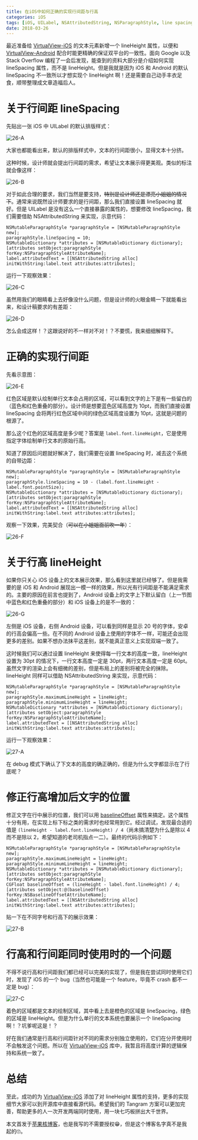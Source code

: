 ```yaml
---
title: 在iOS中如何正确的实现行间距与行高
categories: iOS
tags: [iOS, UILabel, NSAttributedString, NSParagraphStyle, line spacing, line height, 行间距, 行高]
date: 2018-03-26
---
```


最近准备给 [VirtualView-iOS](https://github.com/alibaba/VirtualView-iOS) 的文本元素新增一个 lineHeight 属性，以便和 [VirtualView-Android](https://github.com/alibaba/Virtualview-Android) 配合时能更精确的保证双平台的一致性。面向 Google 以及 Stack Overflow 编程了一会后发现，能查到的资料大部分是介绍如何实现 lineSpacing 属性，而不是 lineHeight。但是我就是因为 iOS 和 Android 的默认 lineSpacing 不一致所以才想实现个 lineHeight 啊！还是需要自己动手丰衣足食，顺带整理成文章造福后人。

<!--more-->

# 关于行间距 lineSpacing

先贴出一张 iOS 中 UILabel 的默认排版样式：

![26-A](/2018/03/26-A.png)

大家也都能看出来，默认的排版样式中，文本的行间距很小，显得文本十分挤。

这种时候，设计师就会提出行间距的需求，希望让文本展示得更美观。类似的标注就会像这样：

![26-B](/2018/03/26-B.png)

对于如此合理的要求，我们当然是要支持，~~特别是设计师还是漂亮小姐姐的情况下~~。通常来说既然设计师要求的是行间距，那么我们直接设置 lineSpacing 就好。但是 UILabel 是没有这么一个直接暴露的属性的，想要修改 lineSpacing，我们需要借助 NSAttributedString 来实现，示意代码：

```
NSMutableParagraphStyle *paragraphStyle = [NSMutableParagraphStyle new];
paragraphStyle.lineSpacing = 10;
NSMutableDictionary *attributes = [NSMutableDictionary dictionary];
[attributes setObject:paragraphStyle forKey:NSParagraphStyleAttributeName];
label.attributedText = [[NSAttributedString alloc] initWithString:label.text attributes:attributes];
```

运行一下观察效果：

![26-C](/2018/03/26-C.png)

虽然用我们的眼睛看上去好像没什么问题，但是设计师的火眼金睛一下就能看出来，和设计稿要求的有差距：

![26-D](/2018/03/26-D.png)

怎么会成这样！？这跟说好的不一样对不对！？不要慌，我来细细解释下。

# 正确的实现行间距

先看示意图：

![26-E](/2018/03/26-E.png)

红色区域是默认绘制单行文本会占用的区域，可以看到文字的上下是有一些留白的（蓝色和红色重叠的部分）。设计师是想要蓝色区域高度为 10pt，而我们直接设置 lineSpacing 会将两行红色区域中间的绿色区域高度设置为 10pt，这就是问题的根源了。

那么这个红色的区域高度是多少呢？答案是 `label.font.lineHeight`，它是使用指定字体绘制单行文本的原始行高。

知道了原因后问题就好解决了，我们需要在设置 lineSpacing 时，减去这个系统的自带边距：

```
NSMutableParagraphStyle *paragraphStyle = [NSMutableParagraphStyle new];
paragraphStyle.lineSpacing = 10 - (label.font.lineHeight - label.font.pointSize);
NSMutableDictionary *attributes = [NSMutableDictionary dictionary];
[attributes setObject:paragraphStyle forKey:NSParagraphStyleAttributeName];
label.attributedText = [[NSAttributedString alloc] initWithString:label.text attributes:attributes];
```

观察一下效果，完美契合（~~可以在小姐姐面前吹一年~~）：

![26-F](/2018/03/26-F.png)

# 关于行高 lineHeight

如果你只关心 iOS 设备上的文本展示效果，那么看到这里就已经够了。但是我需要的是 iOS 和 Android 展现出一模一样的效果，所以光有行间距是不能满足需求的。主要的原因在前言也提到了，Android 设备上的文字上下默认留白（上一节图中蓝色和红色重叠的部分）和 iOS 设备上的是不一致的：

![26-G](/2018/03/26-G.png)

左侧是 iOS 设备，右侧 Android 设备，可以看到同样是显示 20 号的字体，安卓的行高会偏高一些。在不同的 Android 设备上使用的字体不一样，可能还会出现更多的差别。如果不想办法抹平这差别，就不能真正意义上实现双端一致了。

这时候我们可以通过设置 lineHeight 来使得每一行文本的高度一致，lineHeight 设置为 30pt 的情况下，一行文本高度一定是 30pt，两行文本高度一定是 60pt。虽然文字的渲染上会有细微的差别，但是布局上的差别将被完全的抹除。lineHeight 同样可以借助 NSAttributedString 来实现，示意代码：

```
NSMutableParagraphStyle *paragraphStyle = [NSMutableParagraphStyle new];
paragraphStyle.maximumLineHeight = lineHeight;
paragraphStyle.minimumLineHeight = lineHeight;
NSMutableDictionary *attributes = [NSMutableDictionary dictionary];
[attributes setObject:paragraphStyle forKey:NSParagraphStyleAttributeName];
label.attributedText = [[NSAttributedString alloc] initWithString:label.text attributes:attributes];
```

运行一下观察效果：

![27-A](/2018/03/27-A.png)

在 debug 模式下确认了下文本的高度的确正确的，但是为什么文字都显示在了行底呢？

# 修正行高增加后文字的位置

修正文字在行中展示的位置，我们可以用 [baselineOffset](https://developer.apple.com/documentation/foundation/nsattributedstringkey/1526427-baselineoffset) 属性来搞定。这个属性十分有用，在实现上标下标之类的需求时也经常用到它。经过调试，发现最合适的值是 `(lineHeight - label.font.lineHeight) / 4`（尚未搞清楚为什么是除以 4 而不是除以 2，希望知道的老司机指点一二）。最终的代码示例如下：

```
NSMutableParagraphStyle *paragraphStyle = [NSMutableParagraphStyle new];
paragraphStyle.maximumLineHeight = lineHeight;
paragraphStyle.minimumLineHeight = lineHeight;
NSMutableDictionary *attributes = [NSMutableDictionary dictionary];
[attributes setObject:paragraphStyle forKey:NSParagraphStyleAttributeName];
CGFloat baselineOffset = (lineHeight - label.font.lineHeight) / 4;
[attributes setObject:@(baselineOffset) forKey:NSBaselineOffsetAttributeName];
label.attributedText = [[NSAttributedString alloc] initWithString:label.text attributes:attributes];
```

贴一下在不同字号和行高下的展示效果：

![27-B](/2018/03/27-B.png)

# 行高和行间距同时使用时的一个问题

不得不说行高和行间距我们都已经可以完美的实现了，但是我在尝试同时使用它们时，发现了 iOS 的一个 bug（当然也可能是一个 feature，毕竟不 crash 都不一定是 bug）：

![27-C](/2018/03/27-C.png)

着色的区域都是文本的绘制区域，其中看上去是橙色的区域是 lineSpacing，绿色的区域是 lineHeight。但是为什么单行的文本系统也要展示一个 lineSpacing 啊！？坑爹呢这是！？

好在我们通常是行高和行间距针对不同的需求分别独立使用的，它们在分开使用时不会触发这个问题。所以在 [VirtualView-iOS](https://github.com/alibaba/VirtualView-iOS) 库中，我暂且将高度计算的逻辑保持和系统一致了。

# 总结

至此，成功的为 [VirtualView-iOS](https://github.com/alibaba/VirtualView-iOS) 添加了对 lineHeight 属性的支持，更多的实现细节大家可以到开源库中直接看源代码。希望我们的 Tangram 方案可以更加完善，帮助更多的人一次开发两端同时使用，用一块七巧板拼出大千世界。

本文首发于[苹果核博客](http://pingguohe.net/)，也是我写的不需要授权😁，但是这个博客名字真不是我起的🙄。

